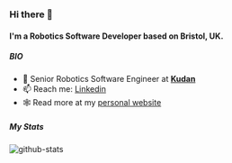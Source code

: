 ### Hi there 👋

#### I'm a Robotics Software Developer based on Bristol, UK.

##### BIO

- 🏢 Senior Robotics Software Engineer at [**Kudan**](https://www.kudan.io/)
- 📫 Reach me: [Linkedin](https://www.linkedin.com/in/atb033)
- 🕸️ Read more at my [personal website](https://atb033.github.io)

##### My Stats
![github-stats](https://github-readme-stats.vercel.app/api?username=atb033&&show_icons=true&title_color=ffffff&icon_color=bb2acf&text_color=daf7dc&bg_color=151515)
